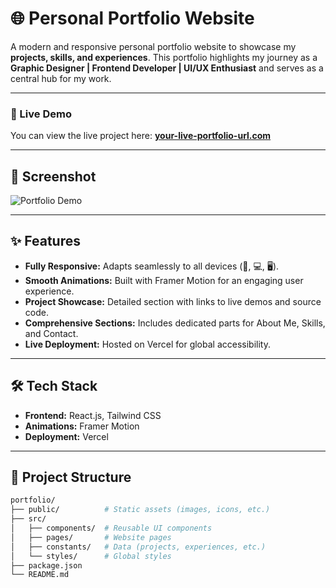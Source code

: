 # 🌐 Personal Portfolio Website

A modern and responsive personal portfolio website to showcase my **projects, skills, and experiences**. This portfolio highlights my journey as a **Graphic Designer | Frontend Developer | UI/UX Enthusiast** and serves as a central hub for my work.

---

### 🚀 Live Demo

You can view the live project here: **[your-live-portfolio-url.com](https://your-live-portfolio-url.com)**

---

## 📸 Screenshot

![Portfolio Demo](https://github.com/user-attachments/assets/914529f8-1468-44bb-9574-7db25e420bcf)

---

## ✨ Features

-   **Fully Responsive:** Adapts seamlessly to all devices (📱, 💻, 🖥️).
-   **Smooth Animations:** Built with Framer Motion for an engaging user experience.
-   **Project Showcase:** Detailed section with links to live demos and source code.
-   **Comprehensive Sections:** Includes dedicated parts for About Me, Skills, and Contact.
-   **Live Deployment:** Hosted on Vercel for global accessibility.

---

## 🛠️ Tech Stack

-   **Frontend:** React.js, Tailwind CSS
-   **Animations:** Framer Motion
-   **Deployment:** Vercel

---

## 📂 Project Structure

```bash
portfolio/
├── public/          # Static assets (images, icons, etc.)
├── src/
│   ├── components/  # Reusable UI components
│   ├── pages/       # Website pages
│   ├── constants/   # Data (projects, experiences, etc.)
│   └── styles/      # Global styles
├── package.json
└── README.md
